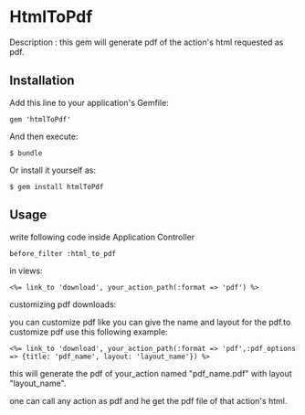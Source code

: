 # HtmlToPdf

Description : this gem will generate pdf of the action's html requested as pdf.

## Installation

Add this line to your application's Gemfile:

    gem 'htmlToPdf'

And then execute:

    $ bundle

Or install it yourself as:

    $ gem install htmlToPdf

## Usage

write following code inside Application Controller

    before_filter :html_to_pdf

in views:

    <%= link_to 'download', your_action_path(:format => 'pdf') %>

customizing pdf downloads:

you can customize pdf like you can give the name and layout for the pdf.to customize pdf use this following example:

    <%= link_to 'download', your_action_path(:format => 'pdf',:pdf_options => {title: 'pdf_name', layout: 'layout_name'}) %>

 this will generate the pdf of your_action named "pdf_name.pdf" with layout "layout_name".

 one can call any action as pdf and he get the pdf file of that action's html.
